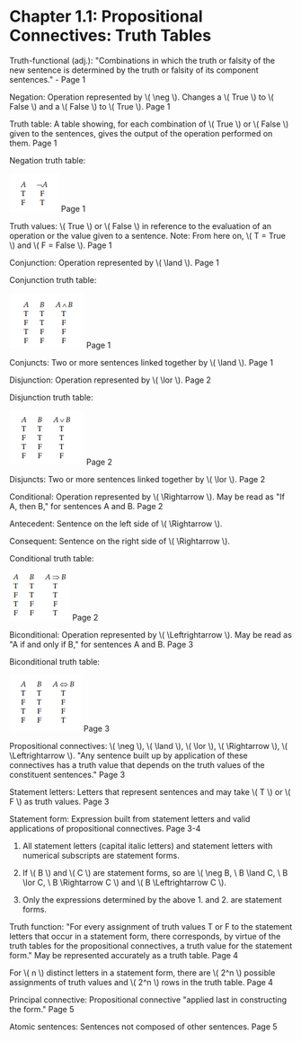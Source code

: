 # Chapter 1.1: Propositional Connectives: Truth Tables

Truth-functional (adj.): "Combinations in which the truth or falsity of the new sentence is determined by 
the truth or falsity of its component sentences." - Page 1

Negation: Operation represented by \\( \neg \\).
Changes a \\( True \\) to \\( False \\) and a \\( False \\) to \\( True \\). Page 1

Truth table: A table showing, for each combination of \\( True \\) or \\( False \\) given to the sentences, gives the output
of the operation performed on them. Page 1

Negation truth table: 

![Negation truth table goes here](./images/negationTable.png) Page 1

Truth values: \\( True \\) or \\( False \\) in reference to the evaluation of an operation or the value given to a sentence. 
Note: From here on, \\( T = True \\) and \\( F = False \\). Page 1

Conjunction: Operation represented by \\( \land \\). Page 1

Conjunction truth table: 

![Conjunction truth table goes here](./images/conjunctionTable.png) Page 1

Conjuncts: Two or more sentences linked together by \\( \land \\). Page 1

Disjunction: Operation represented by \\( \lor \\). Page 2

Disjunction truth table:

![Disjunction truth table goes here](./images/disjunctionTable.png) Page 2

Disjuncts: Two or more sentences linked together by \\( \lor \\). Page 2

Conditional: Operation represented by \\( \Rightarrow \\). May be read as "If A, then B," for sentences A and B. Page 2

Antecedent: Sentence on the left side of \\( \Rightarrow \\).

Consequent: Sentence on the right side of \\( \Rightarrow \\).

Conditional truth table:

![Conditional truth table goes here](./images/conditionalTable.png) Page 2

Biconditional: Operation represented by \\( \Leftrightarrow \\). 
May be read as "A if and only if B," for sentences A and B. Page 3

Biconditional truth table:

![Biconditional truth table goes here](./images/biconditionalTable.png) Page 3

Propositional connectives: \\( \neg \\), \\( \land \\), \\( \lor \\), \\( \Rightarrow \\), \\( \Leftrightarrow \\). 
"Any sentence built up by application of these connectives has a truth value that
depends on the truth values of the constituent sentences." Page 3

Statement letters: Letters that represent sentences and may take \\( T \\) or \\( F \\) as truth values. Page 3

Statement form: Expression built from statement letters and valid applications of propositional connectives. Page 3-4
    
1. All statement letters (capital italic letters) and statement letters with numerical subscripts are statement forms.

2. If \\( B \\) and \\( C \\) are statement forms, so are 
\\( \neg B, \ B \land C, \ B \lor C, \ B \Rightarrow C \\) and \\( B \Leftrightarrow C \\).

3. Only the expressions determined by the above 1. and 2. are statement forms.

Truth function: "For every assignment of truth values T or F to the statement letters that occur
in a statement form, there corresponds, by virtue of the truth tables for the
propositional connectives, a truth value for the statement form." May be represented accurately as a truth table. Page 4

For \\( n \\) distinct letters in a statement form, there are \\( 2^n \\) possible assignments 
of truth values and \\( 2^n \\) rows in the
truth table. Page 4

Principal connective: Propositional connective "applied last in constructing the form." Page 5

Atomic sentences: Sentences not composed of other sentences. Page 5


